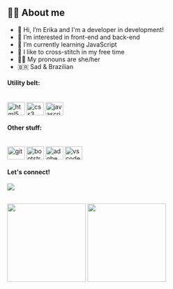 ## :face_in_clouds: About me

- 👋 Hi, I’m Erika and I'm a developer in development!
- 👀 I’m interested in front-end and back-end
- 🌱 I’m currently learning JavaScript
- 🧵 I like to cross-stitch in my free time
- 🏳️‍🌈 My pronouns are she/her
- 🇧🇷 Sad & Brazilian

#### Utility belt:
<div style="display: inline_block"><br>
  <img align="center" alt="html5" height="30" width="40" src="https://cdn.jsdelivr.net/gh/devicons/devicon/icons/html5/html5-plain.svg">
  <img align="center" alt="css3" height="30" width="40" src="https://cdn.jsdelivr.net/gh/devicons/devicon/icons/css3/css3-plain.svg">
  <img align="center" alt="javascript" height="30" width="40" src="https://cdn.jsdelivr.net/gh/devicons/devicon/icons/javascript/javascript-plain.svg">
  <!--<img align="center" alt="typescript" height="30" width="40" src="https://cdn.jsdelivr.net/gh/devicons/devicon/icons/typescript/typescript-plain.svg">-->
</div>

#### Other stuff:
<div style="display: inline_block"><br>
  <img align="center" alt="git" height="30" width="40" src="https://cdn.jsdelivr.net/gh/devicons/devicon/icons/git/git-plain.svg">
  <img align="center" alt="bootstrap" height="30" width="40" src="https://cdn.jsdelivr.net/gh/devicons/devicon/icons/bootstrap/bootstrap-plain.svg">
  <img align="center" alt="adobe xd" height="30" width="40" src="https://cdn.jsdelivr.net/gh/devicons/devicon/icons/xd/xd-plain.svg">
  <img align="center" alt="vscode" height="30" width="40" src="https://cdn.jsdelivr.net/gh/devicons/devicon/icons/vscode/vscode-original.svg">
</div>

#### Let's connect!
<div>
  <a href="https://www.linkedin.com/in/erikafreitas/" target="blank">
    <img src="https://img.shields.io/badge/-LinkedIn-%230077B5?style=for-the-badge&logo=linkedin&logoColor=white" target="_blank">
  </a>
</div>

##

<div>
  <img height="180em" src="https://github-readme-stats.vercel.app/api?username=erika-freitas&show_icons=true&theme=nightowl">
  <img height="180em" src="https://github-readme-stats.vercel.app/api/top-langs/?username=erika-freitas&layout=compact&theme=nightowl">
</div>

<!---
erika-freitas/erika-freitas is a ✨ special ✨ repository because its `README.md` (this file) appears on your GitHub profile.
You can click the Preview link to take a look at your changes.
--->
